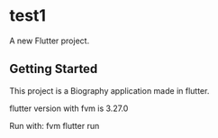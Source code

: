 # test1

A new Flutter project.

## Getting Started

This project is a Biography application made in flutter.

flutter version with fvm is 3.27.0

Run with: fvm flutter run

